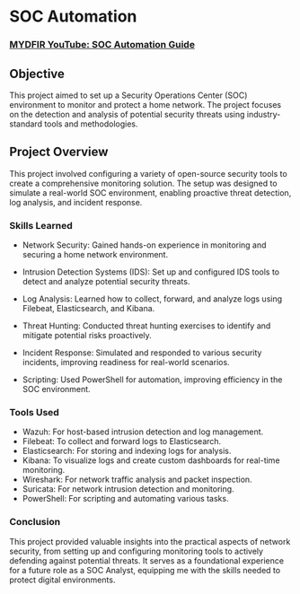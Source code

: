 # SOC Automation

 ### [MYDFIR YouTube: SOC Automation Guide](https://www.youtube.com/watch?v=XR3eamn8ydQ&list=PLG6KGSNK4PuBWmX9NykU0wnWamjxdKhDJ&index=6)

## Objective
This project aimed to set up a Security Operations Center (SOC) environment to monitor and protect a home network. The project focuses on the detection and analysis of potential security threats using industry-standard tools and methodologies.

## Project Overview
This project involved configuring a variety of open-source security tools to create a comprehensive monitoring solution. The setup was designed to simulate a real-world SOC environment, enabling proactive threat detection, log analysis, and incident response.

### Skills Learned

- Network Security: Gained hands-on experience in monitoring and securing a home network environment.
  
- Intrusion Detection Systems (IDS): Set up and configured IDS tools to detect and analyze potential security threats.
  
- Log Analysis: Learned how to collect, forward, and analyze logs using Filebeat, Elasticsearch, and Kibana.
  
- Threat Hunting: Conducted threat hunting exercises to identify and mitigate potential risks proactively.
  
- Incident Response: Simulated and responded to various security incidents, improving readiness for real-world scenarios.
  
- Scripting: Used PowerShell for automation, improving efficiency in the SOC environment.

### Tools Used
- Wazuh: For host-based intrusion detection and log management.
- Filebeat: To collect and forward logs to Elasticsearch.
- Elasticsearch: For storing and indexing logs for analysis.
- Kibana: To visualize logs and create custom dashboards for real-time monitoring.
- Wireshark: For network traffic analysis and packet inspection.
- Suricata: For network intrusion detection and monitoring.
- PowerShell: For scripting and automating various tasks.

### Conclusion

This project provided valuable insights into the practical aspects of network security, from setting up and configuring monitoring tools to actively defending against potential threats. It serves as a foundational experience for a future role as a SOC Analyst, equipping me with the skills needed to protect digital environments.
